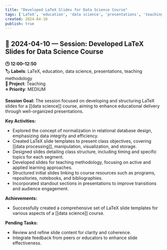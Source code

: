 ```yaml
---
title: "Developed LaTeX Slides for Data Science Course"
tags: ['LaTeX', 'education', 'data science', 'presentations', 'teaching methodology']
created: 2024-04-10
publish: true
---
```


## 📅 2024-04-10 — Session: Developed LaTeX Slides for Data Science Course

**🕒 12:00–12:50**  
**🏷️ Labels**: LaTeX, education, data science, presentations, teaching methodology  
**📂 Project**: Teaching  
**⭐ Priority**: MEDIUM  


**Session Goal:**
The session focused on developing and structuring LaTeX slides for a [[data science]] course, aiming to enhance educational delivery through well-organized presentations.

**Key Activities:**
- Explored the concept of normalization in relational database design, emphasizing data integrity and efficiency.
- Created LaTeX slide templates to present class objectives, covering [[data processing]], manipulation, visualization, and storage.
- Designed slides detailing class structure, including timing and specific topics for each segment.
- Developed slides for teaching methodology, focusing on active and applied learning approaches.
- Structured initial slides linking to course resources such as programs, repositories, notebooks, and bibliographies.
- Incorporated standout sections in presentations to improve transitions and audience engagement.

**Achievements:**
- Successfully created a comprehensive set of LaTeX slide templates for various aspects of a [[data science]] course.

**Pending Tasks:**
- Review and refine slide content for clarity and coherence.
- Integrate feedback from peers or educators to enhance slide effectiveness.
